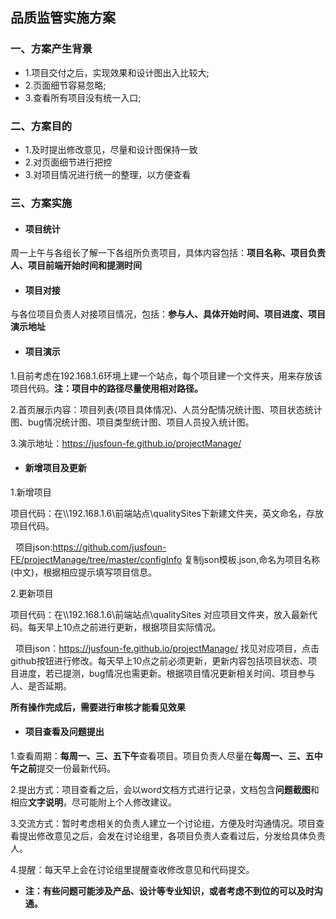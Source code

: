 ## 品质监管实施方案

### 一、方案产生背景
* 1.项目交付之后，实现效果和设计图出入比较大;
* 2.页面细节容易忽略;
* 3.查看所有项目没有统一入口;

### 二、方案目的
* 1.及时提出修改意见，尽量和设计图保持一致
* 2.对页面细节进行把控
* 3.对项目情况进行统一的整理，以方便查看

### 三、方案实施

  * #### 项目统计
   周一上午与各组长了解一下各组所负责项目，具体内容包括：**项目名称、项目负责人、项目前端开始时间和提测时间**

  * #### 项目对接
   与各位项目负责人对接项目情况，包括：**参与人、具体开始时间、项目进度、项目演示地址**

  * #### 项目演示
   1.目前考虑在192.168.1.6环境上建一个站点，每个项目建一个文件夹，用来存放该项目代码。**注：项目中的路径尽量使用相对路径。**

   2.首页展示内容：项目列表(项目具体情况)、人员分配情况统计图、项目状态统计图、bug情况统计图、项目类型统计图、项目人员投入统计图。

   3.演示地址：https://jusfoun-fe.github.io/projectManage/

  * #### 新增项目及更新
   1.新增项目

   项目代码：在\\\192.168.1.6\前端站点\qualitySites下新建文件夹，英文命名，存放项目代码。

   项目json:https://github.com/jusfoun-FE/projectManage/tree/master/configInfo 复制json模板.json,命名为项目名称(中文)，根据相应提示填写项目信息。

   2.更新项目

   项目代码：在\\\192.168.1.6\前端站点\qualitySites 对应项目文件夹，放入最新代码。每天早上10点之前进行更新，根据项目实际情况。

   项目json：https://jusfoun-fe.github.io/projectManage/ 找见对应项目，点击github按钮进行修改。每天早上10点之前必须更新，更新内容包括项目状态、项目进度，若已提测，bug情况也需更新。根据项目情况更新相关时间、项目参与人、是否延期。

   **所有操作完成后，需要进行审核才能看见效果**

  * #### 项目查看及问题提出
   1.查看周期：**每周一、三、五下午**查看项目。项目负责人尽量在**每周一、三、五中午之前**提交一份最新代码。

   2.提出方式：项目查看之后，会以word文档方式进行记录，文档包含**问题截图**和相应**文字说明**，尽可能附上个人修改建议。

   3.交流方式：暂时考虑相关的负责人建立一个讨论组，方便及时沟通情况。项目查看提出修改意见之后，会发在讨论组里，各项目负责人查看过后，分发给具体负责人。

   4.提醒：每天早上会在讨论组里提醒查收修改意见和代码提交。

   * **注：有些问题可能涉及产品、设计等专业知识，或者考虑不到位的可以及时沟通。**
